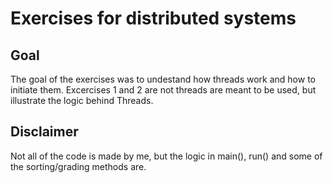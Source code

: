 # Exercises for distributed systems

## Goal

The goal of the exercises was to undestand how threads work and how to initiate them.
Excercises 1 and 2 are not threads are meant to be used, but illustrate the logic behind Threads.

## Disclaimer

Not all of the code is made by me, but the logic in main(), run() and some of the sorting/grading methods are.
